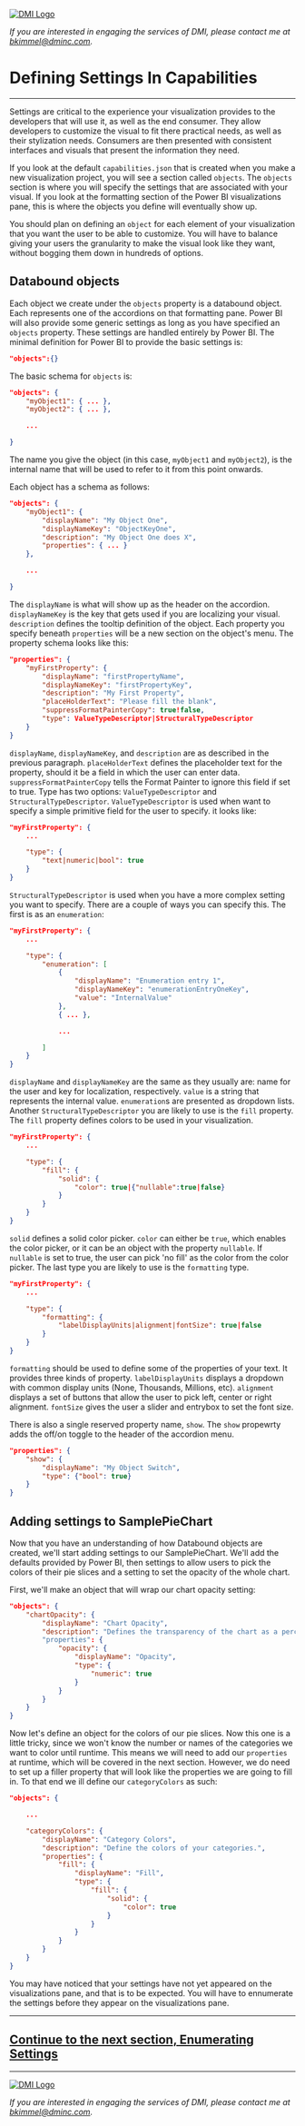 [![DMI Logo](/img/DMI_Logo.png)](https://dminc.com/)

_If you are interested in engaging the services of DMI, please contact me at [bkimmel@dminc.com](mailto:bkimmel@dminc.com)._

# Defining Settings In Capabilities
---

Settings are critical to the experience your visualization provides to the developers that will use it, as well as the end consumer. They allow developers to customize the visual to fit there practical needs, as well as their stylization needs. Consumers are then presented with consistent interfaces and visuals that present the information they need.

If you look at the default `capabilities.json` that is created when you make a new visualization project, you will see a section called `objects`. The `objects` section is where you will specify the settings that are associated with your visual. If you look at the formatting section of the Power BI visualizations pane, this is where the objects you define will eventually show up.

You should plan on defining an `object` for each element of your visualization that you want the user to be able to customize. You will have to balance giving your users the granularity to make the visual look like they want, without bogging them down in hundreds of options.

## Databound objects
Each object we create under the `objects` property is a databound object. Each represents one of the accordions on that formatting pane. Power BI will also provide some generic settings as long as you have specified an `objects` property. These settings are handled entirely by Power BI. The minimal definition for Power BI to provide the basic settings is:

```json
"objects":{}
```

The basic schema for `objects` is:

```json
"objects": {
    "myObject1": { ... },
    "myObject2": { ... },

    ...

}
```

The name you give the object (in this case, `myObject1` and `myObject2`), is the internal name that will be used to refer to it from this point onwards.

Each object has a schema as follows:

```json
"objects": {
    "myObject1": {
        "displayName": "My Object One",
        "displayNameKey": "ObjectKeyOne",
        "description": "My Object One does X",
        "properties": { ... }
    },

    ...

}
```

The `displayName` is what will show up as the header on the accordion. `displayNameKey` is the key that gets used if you are localizing your visual. `description` defines the tooltip definition of the object. Each property you specify beneath `properties` will be a new section on the object's menu. The property schema looks like this:

```json
"properties": {
    "myFirstProperty": {
        "displayName": "firstPropertyName",
        "displayNameKey": "firstPropertyKey",
        "description": "My First Property",
        "placeHolderText": "Please fill the blank",
        "suppressFormatPainterCopy": true!false,
        "type": ValueTypeDescriptor|StructuralTypeDescriptor
    }
}
```

`displayName`, `displayNameKey`, and `description` are as described in the previous paragraph. `placeHolderText` defines the placeholder text for the property, should it be a field in which the user can enter data. `suppressFormatPainterCopy` tells the Format Painter to ignore this field if set to true. Type has two options: `ValueTypeDescriptor` and `StructuralTypeDescriptor`. `ValueTypeDescriptor` is used when want to specify a simple primitive field for the user to specify. it looks like:

```json
"myFirstProperty": {
    ...

    "type": {
        "text|numeric|bool": true
    }
}
```

`StructuralTypeDescriptor` is used when you have a more complex setting you want to specify. There are a couple of ways you can specify this. The first is as an `enumeration`:

```json
"myFirstProperty": {
    ...

    "type": {
        "enumeration": [
            {
                "displayName": "Enumeration entry 1",
                "displayNameKey": "enumerationEntryOneKey",
                "value": "InternalValue"
            },
            { ... },

            ...

        ]
    }
}
```

`displayName` and `displayNameKey` are the same as they usually are: name for the user and key for localization, respectively. `value` is a string that represents the internal value. `enumeration`s are presented as dropdown lists. Another `StructuralTypeDescriptor` you are likely to use is the `fill` property. The `fill` property defines colors to be used in your visualization.

```json
"myFirstProperty": {
    ...

    "type": {
        "fill": {
            "solid": {
                "color": true|{"nullable":true|false}
            }
        }
    }
}
```

`solid` defines a solid color picker. `color` can either be `true`, which enables the color picker, or it can be an object with the property `nullable`. If `nullable` is set to true, the user can pick 'no fill' as the color from the color picker. The last type you are likely to use is the `formatting` type.

```json
"myFirstProperty": {
    ...

    "type": {
        "formatting": {
            "labelDisplayUnits|alignment|fontSize": true|false
        }
    }
}
```

`formatting` should be used to define some of the properties of your text. It provides three kinds of property. `labelDisplayUnits` displays a dropdown with common display units (None, Thousands, Millions, etc). `alignment` displays a set of buttons that allow the user to pick left, center or right alignment. `fontSize` gives the user a slider and entrybox to set the font size.

There is also a single reserved property name, `show`. The `show` propewrty adds the off/on toggle to the header of the accordion menu.

```json
"properties": {
    "show": {
        "displayName": "My Object Switch",
        "type": {"bool": true}
    }
}
```

## Adding settings to SamplePieChart
Now that you have an understanding of how Databound objects are created, we'll start adding settings to our SamplePieChart. We'll add the defaults provided by Power BI, then settings to allow users to pick the colors of their pie slices and a setting to set the opacity of the whole chart.

First, we'll make an object that will wrap our chart opacity setting:

```json
"objects": {
    "chartOpacity": {
        "displayName": "Chart Opacity",
        "description": "Defines the transparency of the chart as a percentage."
        "properties": {
            "opacity": {
                "displayName": "Opacity",
                "type": {
                    "numeric": true
                }
            }
        }
    }
}
```

Now let's define an object for the colors of our pie slices. Now this one is a little tricky, since we won't know the number or names of the categories we want to color until runtime. This means we will need to add our `properties` at runtime, which will be covered in the next section. However, we do need to set up a filler property that will look like the properties we are going to fill in. To that end we ill define our `categoryColors` as such:

```json
"objects": {

    ...

    "categoryColors": {
        "displayName": "Category Colors",
        "description": "Define the colors of your categories.",
        "properties": {
            "fill": {
                "displayName": "Fill",
                "type": {
                    "fill": {
                        "solid": {
                            "color": true
                        }
                    }
                }
            }
        }
    }
}
```

You may have noticed that your settings have not yet appeared on the visualizations pane, and that is to be expected. You will have to ennumerate the settings before they appear on the visualizations pane.

---
## **[Continue to the next section, Enumerating Settings](../advanced/SettingsEnumeration.md)**
---

[![DMI Logo](/img/DMI_Logo.png)](https://dminc.com/)

_If you are interested in engaging the services of DMI, please contact me at [bkimmel@dminc.com](mailto:bkimmel@dminc.com)._
